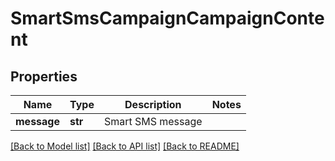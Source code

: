 # SmartSmsCampaignCampaignContent

## Properties
Name | Type | Description | Notes
------------ | ------------- | ------------- | -------------
**message** | **str** | Smart SMS message | 

[[Back to Model list]](../README.md#documentation-for-models) [[Back to API list]](../README.md#documentation-for-api-endpoints) [[Back to README]](../README.md)


